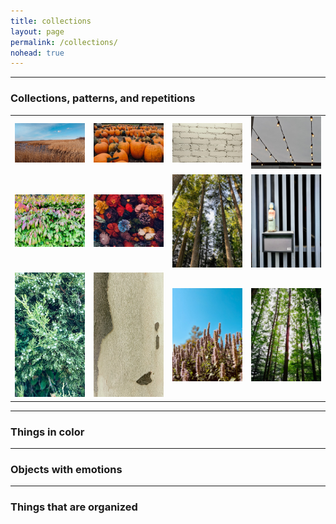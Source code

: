 ```yaml
---
title: collections
layout: page
permalink: /collections/
nohead: true
---
```



------
### Collections, patterns, and repetitions 
| | | | |
|:-------------------------:|:-------------------------:|:-------------------------:|:-------------------------:|
|<img width="802" alt="IMG_2615" src="images/IMG_2615.jpg">  |  <img width="802" alt="IMG_2606" src="images/IMG_2606.jpg">|<img width="802" alt="IMG_2607" src="images/IMG_2607.JPG">|<img width="802" alt="IMG_2609" src="images/IMG_2609.jpg">|  
|<img width="802" alt="IMG_2605" src="images/IMG_2605.jpg">  |  <img width="802" alt="IMG_2608" src="images/IMG_2608.jpg">|<img width="802" alt="IMG_2623" src="images/IMG_2623.jpg">|<img width="802" alt="IMG_2620" src="images/IMG_2620.jpg">|
|<img width="802" alt="IMG_2616" src="images/IMG_2616.jpg">  |  <img width="802" alt="IMG_2614" src="images/IMG_2614.jpg">|<img width="802" alt="IMG_2611" src="images/IMG_2611.jpg">|<img width="802" alt="IMG_2617" src="images/IMG_2617.jpg">|

------
### Things in color


------
### Objects with emotions 


------
### Things that are organized
